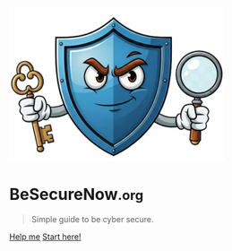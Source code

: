 ![logo](Asset/logo.png)

# BeSecureNow<small>.org</small>

> Simple guide to be cyber secure.

[Help me](/Help/Help.md)
[Start here!](#besecurenoworg)